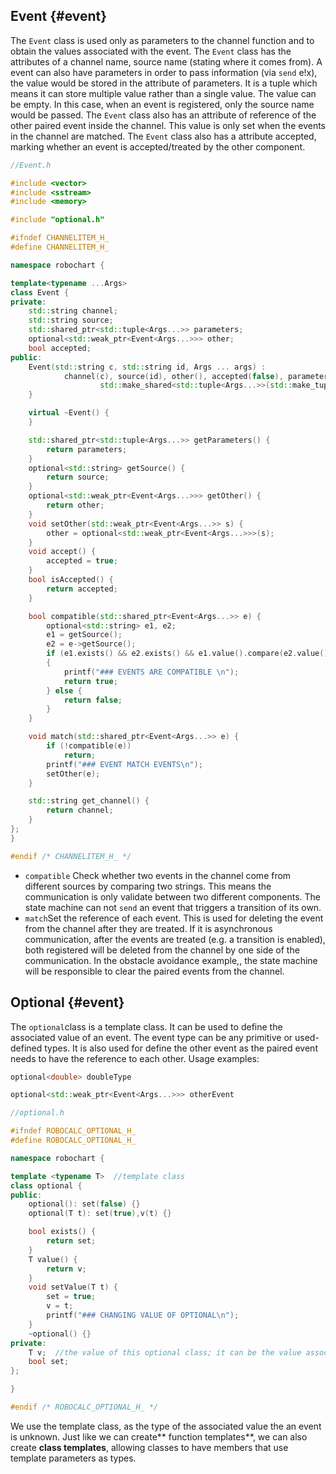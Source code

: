## Event {#event}

The `Event` class is used only as parameters to the channel function and to obtain the values associated with the event. The `Event` class has the attributes of a channel name, source name \(stating where it comes from\). A event can also have parameters in order to pass information \(via `send` e!x\), the value would be stored in the attribute of parameters. It is a tuple which means it can store multiple value rather than a single value. The value can be empty. In this case, when an event is registered, only the source name would be passed. The `Event` class also has an attribute of reference of the other paired event inside the channel. This value is only set when the events in the channel are matched.  The `Event` class also has a attribute accepted, marking whether an event is accepted/treated by the other component.

```cpp
//Event.h

#include <vector>
#include <sstream>
#include <memory>

#include "optional.h"

#ifndef CHANNELITEM_H_
#define CHANNELITEM_H_

namespace robochart {

template<typename ...Args>
class Event {
private:
    std::string channel;
    std::string source;
    std::shared_ptr<std::tuple<Args...>> parameters;
    optional<std::weak_ptr<Event<Args...>>> other;
    bool accepted;
public:
    Event(std::string c, std::string id, Args ... args) :
            channel(c), source(id), other(), accepted(false), parameters(
                    std::make_shared<std::tuple<Args...>>(std::make_tuple(args...))) {
    }

    virtual ~Event() {
    }

    std::shared_ptr<std::tuple<Args...>> getParameters() {
        return parameters;
    }
    optional<std::string> getSource() {
        return source;
    }
    optional<std::weak_ptr<Event<Args...>>> getOther() {
        return other;
    }
    void setOther(std::weak_ptr<Event<Args...>> s) {
        other = optional<std::weak_ptr<Event<Args...>>>(s);
    }
    void accept() {
        accepted = true;
    }
    bool isAccepted() {
        return accepted;
    }

    bool compatible(std::shared_ptr<Event<Args...>> e) {
        optional<std::string> e1, e2;
        e1 = getSource();
        e2 = e->getSource();
        if (e1.exists() && e2.exists() && e1.value().compare(e2.value()) != 0) 
        {
            printf("### EVENTS ARE COMPATIBLE \n");
            return true;
        } else {
            return false;
        }
    }

    void match(std::shared_ptr<Event<Args...>> e) {
        if (!compatible(e))
            return;
        printf("### EVENT MATCH EVENTS\n");
        setOther(e);
    }

    std::string get_channel() {
        return channel;
    }
};
}

#endif /* CHANNELITEM_H_ */
```

* `compatible` Check whether two events in the channel come from different sources by comparing two strings. This means the communication is only validate between two different components. The state machine can not `send` an event that triggers a transition of its own. 
* `match`Set the reference of each event. This is used for deleting the event from the channel after they are treated. If it is asynchronous communication, after the events are treated \(e.g. a transition is enabled\), both registered will be deleted from the channel by one side of the communication. In the obstacle avoidance example,, the state machine will be responsible to clear the paired events from the channel.

## Optional {#event}

The `optional`class is a template class. It can be used to define the associated value of an event. The event type can be any primitive or used-defined types. It is also used for define the other event as the paired event needs to have the reference to each other. Usage examples:

```cpp
optional<double> doubleType
```

```cpp
optional<std::weak_ptr<Event<Args...>>> otherEvent
```

```cpp
//optional.h

#ifndef ROBOCALC_OPTIONAL_H_
#define ROBOCALC_OPTIONAL_H_

namespace robochart {

template <typename T>  //template class
class optional {
public:
    optional(): set(false) {}
    optional(T t): set(true),v(t) {}

    bool exists() {
        return set;
    }
    T value() {
        return v;
    }
    void setValue(T t) {
        set = true;
        v = t;
        printf("### CHANGING VALUE OF OPTIONAL\n");
    }
    ~optional() {}
private:
    T v;  //the value of this optional class; it can be the value associated with an event or otherEvent
    bool set;
};

}

#endif /* ROBOCALC_OPTIONAL_H_ */
```

We use the template class, as the type of the associated value the an event is unknown. Just like we can create** function templates**, we can also create **class templates**, allowing classes to have members that use template parameters as types.

